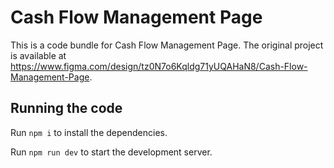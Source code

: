 
  # Cash Flow Management Page

  This is a code bundle for Cash Flow Management Page. The original project is available at https://www.figma.com/design/tz0N7o6Kqldg71yUQAHaN8/Cash-Flow-Management-Page.

  ## Running the code

  Run `npm i` to install the dependencies.

  Run `npm run dev` to start the development server.
  